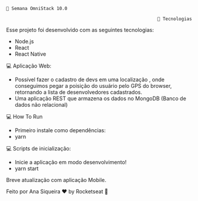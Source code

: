     🚀 Semana OmniStack 10.0

                                                             🚀 Tecnologias
</h3>
                                                      
Esse projeto foi desenvolvido com as seguintes tecnologias:

- Node.js
- React
- React Native


💻 Aplicação Web:

- Possível fazer o cadastro de devs em uma localização , onde conseguimos pegar a poisição do usuário pelo GPS do browser, retornando a lista de desenvolvedores cadastrados. 
- Uma aplicação REST que armazena os dados no MongoDB (Banco de dados não relacional)

💻 How To Run

- Primeiro instale como dependências:
- yarn

💻 Scripts de inicialização:

- Inicie a aplicação em modo desenvolvimento!
- yarn start

Breve atualização com aplicação Mobile. 

Feito por  Ana Siqueira ♥ by Rocketseat 👋
